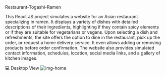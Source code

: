 Restaurant-Togashi-Ramen

This React JS project simulates a website for an Asian restaurant specializing in ramen. It displays a variety of dishes with detailed descriptions of their ingredients, highlighting if they contain spicy elements or if they are suitable for vegetarians or vegans. Upon selecting a dish and refreshments, the site offers the option to dine in the restaurant, pick up the order, or request a home delivery service. It even allows adding or removing products before order confirmation. The website also provides simulated contact information, schedules, location, social media links, and a gallery of kitchen images.

:computer: Desktop View
![img-home](https://github.com/diegoworks92/Restaurant-Togashi-Ramen/assets/155651264/f98b3de4-f066-4a4b-b38e-d72765fc917f)
